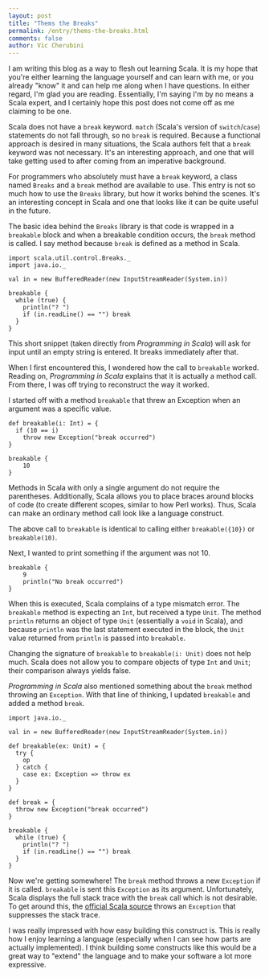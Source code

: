```yaml
---
layout: post
title: "Thems the Breaks"
permalink: /entry/thems-the-breaks.html
comments: false
author: Vic Cherubini
---
```


I am writing this blog as a way to flesh out learning Scala. It is my hope that you're either learning the language yourself and can learn with me, or you already "know" it and can help me along when I have questions. In either regard, I'm glad you are reading. Essentially, I'm saying I'm by no means a Scala expert, and I certainly hope this post does not come off as me claiming to be one.

Scala does not have a `break` keyword. `match` (Scala's version of `switch`/`case`) statements do not fall through, so no `break` is required. Because a functional approach is desired in many situations, the Scala authors felt that a `break` keyword was not necessary. It's an interesting approach, and one that will take getting used to after coming from an imperative background.

For programmers who absolutely must have a `break` keyword, a class named `Breaks` and a `break` method are available to use. This entry is not so much how to use the `Breaks` library, but how it works behind the scenes. It's an interesting concept in Scala and one that looks like it can be quite useful in the future.

The basic idea behind the `Breaks` library is that code is wrapped in a `breakable` block and when a breakable condition occurs, the `break` method is called. I say method because `break` is defined as a method in Scala.

    import scala.util.control.Breaks._
    import java.io._

    val in = new BufferedReader(new InputStreamReader(System.in))

    breakable {
      while (true) {
        println("? ")
        if (in.readLine() == "") break
      }
    }

This short snippet (taken directly from *Programming in Scala*) will ask for input until an empty string is entered. It breaks immediately after that.

When I first encountered this, I wondered how the call to `breakable` worked. Reading on, *Programming in Scala* explains that it is actually a method call. From there, I was off trying to reconstruct the way it worked.

I started off with a method `breakable` that threw an Exception when an argument was a specific value.

    def breakable(i: Int) = {
      if (10 == i)
        throw new Exception("break occurred")
    }

    breakable {
        10
    }

Methods in Scala with only a single argument do not require the parentheses. Additionally, Scala allows you to place braces around blocks of code (to create different scopes, similar to how Perl works). Thus, Scala can make an ordinary method call look like a language construct.

The above call to `breakable` is identical to calling either `breakable({10})` or `breakable(10)`.

Next, I wanted to print something if the argument was not 10.

    breakable {
        9
        println("No break occurred")
    }

When this is executed, Scala complains of a type mismatch error. The `breakable` method is expecting an `Int`, but received a type `Unit`. The method `println` returns an object of type `Unit` (essentially a `void` in Scala), and because `println` was the last statement executed in the block, the `Unit` value returned from `println` is passed into `breakable`.

Changing the signature of `breakable` to `breakable(i: Unit)` does not help much. Scala does not allow you to compare objects of type `Int` and `Unit`; their comparison always yields false.

*Programming in Scala* also mentioned something about the `break` method throwing an `Exception`. With that line of thinking, I updated `breakable` and added a method `break`.

    import java.io._

    val in = new BufferedReader(new InputStreamReader(System.in))

    def breakable(ex: Unit) = {
      try {
        op
      } catch {
        case ex: Exception => throw ex
      }
    }

    def break = {
      throw new Exception("break occurred")
    }

    breakable {
      while (true) {
        println("? ")
        if (in.readLine() == "") break
      }
    }

Now we're getting somewhere! The `break` method throws a new `Exception` if it is called. `breakable` is sent this `Exception` as its argument. Unfortunately, Scala displays the full stack trace with the `break` call which is not desirable. To get around this, the [official Scala source](https://github.com/scala/scala/blob/master/src/library/scala/util/control/Breaks.scala) throws an `Exception` that suppresses the stack trace.

I was really impressed with how easy building this construct is. This is really how I enjoy learning a language (especially when I can see how parts are actually implemented). I think building some constructs like this would be a great way to "extend" the language and to make your software a lot more expressive.
